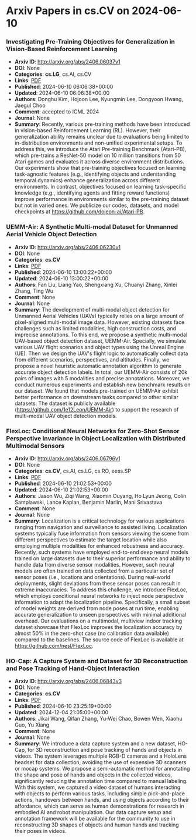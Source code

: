 # Arxiv Papers in cs.CV on 2024-06-10
### Investigating Pre-Training Objectives for Generalization in Vision-Based Reinforcement Learning
- **Arxiv ID**: http://arxiv.org/abs/2406.06037v1
- **DOI**: None
- **Categories**: **cs.LG**, cs.AI, cs.CV
- **Links**: [PDF](http://arxiv.org/pdf/2406.06037v1)
- **Published**: 2024-06-10 06:06:38+00:00
- **Updated**: 2024-06-10 06:06:38+00:00
- **Authors**: Donghu Kim, Hojoon Lee, Kyungmin Lee, Dongyoon Hwang, Jaegul Choo
- **Comment**: accepted to ICML 2024
- **Journal**: None
- **Summary**: Recently, various pre-training methods have been introduced in vision-based Reinforcement Learning (RL). However, their generalization ability remains unclear due to evaluations being limited to in-distribution environments and non-unified experimental setups. To address this, we introduce the Atari Pre-training Benchmark (Atari-PB), which pre-trains a ResNet-50 model on 10 million transitions from 50 Atari games and evaluates it across diverse environment distributions. Our experiments show that pre-training objectives focused on learning task-agnostic features (e.g., identifying objects and understanding temporal dynamics) enhance generalization across different environments. In contrast, objectives focused on learning task-specific knowledge (e.g., identifying agents and fitting reward functions) improve performance in environments similar to the pre-training dataset but not in varied ones. We publicize our codes, datasets, and model checkpoints at https://github.com/dojeon-ai/Atari-PB.



### UEMM-Air: A Synthetic Multi-modal Dataset for Unmanned Aerial Vehicle Object Detection
- **Arxiv ID**: http://arxiv.org/abs/2406.06230v1
- **DOI**: None
- **Categories**: **cs.CV**
- **Links**: [PDF](http://arxiv.org/pdf/2406.06230v1)
- **Published**: 2024-06-10 13:00:22+00:00
- **Updated**: 2024-06-10 13:00:22+00:00
- **Authors**: Fan Liu, Liang Yao, Shengxiang Xu, Chuanyi Zhang, Xinlei Zhang, Ting Wu
- **Comment**: None
- **Journal**: None
- **Summary**: The development of multi-modal object detection for Unmanned Aerial Vehicles (UAVs) typically relies on a large amount of pixel-aligned multi-modal image data. However, existing datasets face challenges such as limited modalities, high construction costs, and imprecise annotations. To this end, we propose a synthetic multi-modal UAV-based object detection dataset, UEMM-Air. Specially, we simulate various UAV flight scenarios and object types using the Unreal Engine (UE). Then we design the UAV's flight logic to automatically collect data from different scenarios, perspectives, and altitudes. Finally, we propose a novel heuristic automatic annotation algorithm to generate accurate object detection labels. In total, our UEMM-Air consists of 20k pairs of images with 5 modalities and precise annotations. Moreover, we conduct numerous experiments and establish new benchmark results on our dataset. We found that models pre-trained on UEMM-Air exhibit better performance on downstream tasks compared to other similar datasets. The dataset is publicly available (https://github.com/1e12Leon/UEMM-Air) to support the research of multi-modal UAV object detection models.



### FlexLoc: Conditional Neural Networks for Zero-Shot Sensor Perspective Invariance in Object Localization with Distributed Multimodal Sensors
- **Arxiv ID**: http://arxiv.org/abs/2406.06796v1
- **DOI**: None
- **Categories**: **cs.CV**, cs.AI, cs.LG, cs.RO, eess.SP
- **Links**: [PDF](http://arxiv.org/pdf/2406.06796v1)
- **Published**: 2024-06-10 21:02:53+00:00
- **Updated**: 2024-06-10 21:02:53+00:00
- **Authors**: Jason Wu, Ziqi Wang, Xiaomin Ouyang, Ho Lyun Jeong, Colin Samplawski, Lance Kaplan, Benjamin Marlin, Mani Srivastava
- **Comment**: None
- **Journal**: None
- **Summary**: Localization is a critical technology for various applications ranging from navigation and surveillance to assisted living. Localization systems typically fuse information from sensors viewing the scene from different perspectives to estimate the target location while also employing multiple modalities for enhanced robustness and accuracy. Recently, such systems have employed end-to-end deep neural models trained on large datasets due to their superior performance and ability to handle data from diverse sensor modalities. However, such neural models are often trained on data collected from a particular set of sensor poses (i.e., locations and orientations). During real-world deployments, slight deviations from these sensor poses can result in extreme inaccuracies. To address this challenge, we introduce FlexLoc, which employs conditional neural networks to inject node perspective information to adapt the localization pipeline. Specifically, a small subset of model weights are derived from node poses at run time, enabling accurate generalization to unseen perspectives with minimal additional overhead. Our evaluations on a multimodal, multiview indoor tracking dataset showcase that FlexLoc improves the localization accuracy by almost 50% in the zero-shot case (no calibration data available) compared to the baselines. The source code of FlexLoc is available at https://github.com/nesl/FlexLoc.



### HO-Cap: A Capture System and Dataset for 3D Reconstruction and Pose Tracking of Hand-Object Interaction
- **Arxiv ID**: http://arxiv.org/abs/2406.06843v3
- **DOI**: None
- **Categories**: **cs.CV**
- **Links**: [PDF](http://arxiv.org/pdf/2406.06843v3)
- **Published**: 2024-06-10 23:25:19+00:00
- **Updated**: 2024-12-04 21:05:00+00:00
- **Authors**: Jikai Wang, Qifan Zhang, Yu-Wei Chao, Bowen Wen, Xiaohu Guo, Yu Xiang
- **Comment**: None
- **Journal**: None
- **Summary**: We introduce a data capture system and a new dataset, HO-Cap, for 3D reconstruction and pose tracking of hands and objects in videos. The system leverages multiple RGB-D cameras and a HoloLens headset for data collection, avoiding the use of expensive 3D scanners or mocap systems. We propose a semi-automatic method for annotating the shape and pose of hands and objects in the collected videos, significantly reducing the annotation time compared to manual labeling. With this system, we captured a video dataset of humans interacting with objects to perform various tasks, including simple pick-and-place actions, handovers between hands, and using objects according to their affordance, which can serve as human demonstrations for research in embodied AI and robot manipulation. Our data capture setup and annotation framework will be available for the community to use in reconstructing 3D shapes of objects and human hands and tracking their poses in videos.



